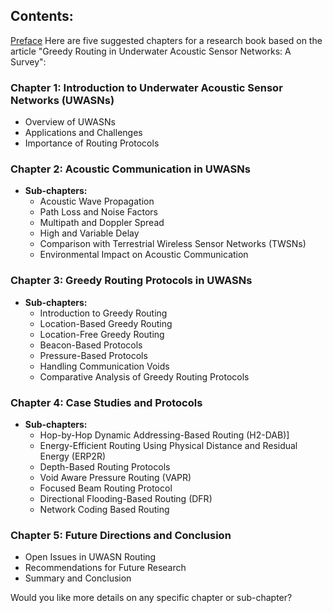 ## Contents:

[Preface](preface.md)
Here are five suggested chapters for a research book based on the article "Greedy Routing in Underwater Acoustic Sensor Networks: A Survey":

### Chapter 1: Introduction to Underwater Acoustic Sensor Networks (UWASNs)
- Overview of UWASNs
- Applications and Challenges
- Importance of Routing Protocols

### Chapter 2: Acoustic Communication in UWASNs
- **Sub-chapters:**
  - Acoustic Wave Propagation
  - Path Loss and Noise Factors
  - Multipath and Doppler Spread
  - High and Variable Delay
  - Comparison with Terrestrial Wireless Sensor Networks (TWSNs)
  - Environmental Impact on Acoustic Communication

### Chapter 3: Greedy Routing Protocols in UWASNs
- **Sub-chapters:**
  - Introduction to Greedy Routing
  - Location-Based Greedy Routing
  - Location-Free Greedy Routing
  - Beacon-Based Protocols
  - Pressure-Based Protocols
  - Handling Communication Voids
  - Comparative Analysis of Greedy Routing Protocols

### Chapter 4: Case Studies and Protocols
- **Sub-chapters:**
  - Hop-by-Hop Dynamic Addressing-Based Routing (H2-DAB)]
  - Energy-Efficient Routing Using Physical Distance and Residual Energy (ERP2R)
  - Depth-Based Routing Protocols
  - Void Aware Pressure Routing (VAPR)
  - Focused Beam Routing Protocol
  - Directional Flooding-Based Routing (DFR)
  - Network Coding Based Routing

### Chapter 5: Future Directions and Conclusion
- Open Issues in UWASN Routing
- Recommendations for Future Research
- Summary and Conclusion

Would you like more details on any specific chapter or sub-chapter?
